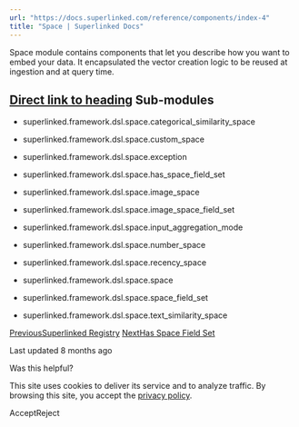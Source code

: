 ```yaml
---
url: "https://docs.superlinked.com/reference/components/index-4"
title: "Space | Superlinked Docs"
---
```


Space module contains components that let you describe how you want to embed your data. It encapsulated the vector creation logic to be reused at ingestion and at query time.

## [Direct link to heading](https://docs.superlinked.com/reference/components/index-4\#sub-modules)    Sub-modules

- superlinked.framework.dsl.space.categorical\_similarity\_space

- superlinked.framework.dsl.space.custom\_space

- superlinked.framework.dsl.space.exception

- superlinked.framework.dsl.space.has\_space\_field\_set

- superlinked.framework.dsl.space.image\_space

- superlinked.framework.dsl.space.image\_space\_field\_set

- superlinked.framework.dsl.space.input\_aggregation\_mode

- superlinked.framework.dsl.space.number\_space

- superlinked.framework.dsl.space.recency\_space

- superlinked.framework.dsl.space.space

- superlinked.framework.dsl.space.space\_field\_set

- superlinked.framework.dsl.space.text\_similarity\_space


[PreviousSuperlinked Registry](https://docs.superlinked.com/reference/components/index-3/superlinked_registry) [NextHas Space Field Set](https://docs.superlinked.com/reference/components/index-4/has_space_field_set)

Last updated 8 months ago

Was this helpful?

This site uses cookies to deliver its service and to analyze traffic. By browsing this site, you accept the [privacy policy](https://superlinked.com/policies/privacy-policy).

AcceptReject